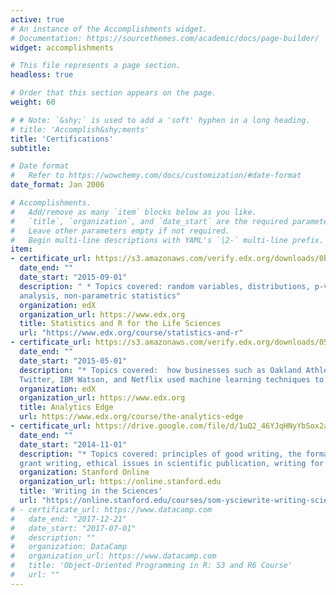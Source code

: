 ```yaml
---
active: true
# An instance of the Accomplishments widget.
# Documentation: https://sourcethemes.com/academic/docs/page-builder/
widget: accomplishments

# This file represents a page section.
headless: true

# Order that this section appears on the page.
weight: 60

# # Note: `&shy;` is used to add a 'soft' hyphen in a long heading.
# title: 'Accomplish&shy;ments'
title: 'Certifications'
subtitle:

# Date format
#   Refer to https://wowchemy.com/docs/customization/#date-format
date_format: Jan 2006

# Accomplishments.
#   Add/remove as many `item` blocks below as you like.
#   `title`, `organization`, and `date_start` are the required parameters.
#   Leave other parameters empty if not required.
#   Begin multi-line descriptions with YAML's `|2-` multi-line prefix.
item:
- certificate_url: https://s3.amazonaws.com/verify.edx.org/downloads/0b1e7ad6646b410695c06d004bdc0ef2/Certificate.pdf
  date_end: ""
  date_start: "2015-09-01"
  description: " * Topics covered: random variables, distributions, p-values and confidence intervals, exploratory data
  analysis, non-parametric statistics"
  organization: edX
  organization_url: https://www.edx.org
  title: Statistics and R for the Life Sciences
  url: "https://www.edx.org/course/statistics-and-r"
- certificate_url: https://s3.amazonaws.com/verify.edx.org/downloads/057552ea6521492594b3c4c57b422f28/Certificate.pdf
  date_end: ""
  date_start: "2015-05-01"
  description: "* Topics covered:  how businesses such as Oakland Athletics, eHarmony, the Framingham Heart Study,
  Twitter, IBM Watson, and Netflix used machine learning techniques to gain a competitive edge"
  organization: edX
  organization_url: https://www.edx.org
  title: Analytics Edge
  url: https://www.edx.org/course/the-analytics-edge
- certificate_url: https://drive.google.com/file/d/1uQ2_46YJqHNyYbSox2azM8L-NqkYzoNv/view?usp=sharing
  date_end: ""
  date_start: "2014-11-01"
  description: "* Topics covered: principles of good writing, the format of a scientific manuscript, peer review,
  grant writing, ethical issues in scientific publication, writing for a general audience"
  organization: Stanford Online
  organization_url: https://online.stanford.edu
  title: 'Writing in the Sciences'
  url: "https://online.stanford.edu/courses/som-ysciewrite-writing-sciences"
# - certificate_url: https://www.datacamp.com
#   date_end: "2017-12-21"
#   date_start: "2017-07-01"
#   description: ""
#   organization: DataCamp
#   organization_url: https://www.datacamp.com
#   title: 'Object-Oriented Programming in R: S3 and R6 Course'
#   url: ""
---
```

